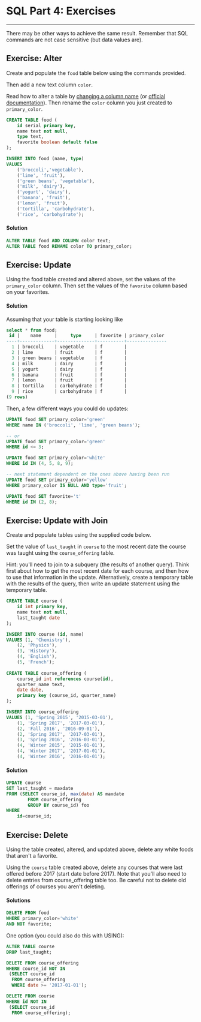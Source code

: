 # SQL Part 4: Exercises
----

There may be other ways to achieve the same result.  Remember that SQL commands are not case sensitive (but data values are).

## Exercise: Alter

Create and populate the `food` table below using the commands provided. 

Then add a new text column `color`.

Read how to alter a table by [changing a column name](http://www.postgresqltutorial.com/postgresql-rename-column/) (or [official documentation](https://www.postgresql.org/docs/current/static/sql-altertable.html)).  Then rename the `color` column you just created to `primary_color`.

```sql
CREATE TABLE food (
	id serial primary key,
	name text not null,
	type text,
	favorite boolean default false	
);

INSERT INTO food (name, type) 
VALUES 
	('broccoli','vegetable'), 
	('lime', 'fruit'), 
	('green beans', 'vegetable'), 
	('milk', 'dairy'), 
	('yogurt', 'dairy'), 
	('banana', 'fruit'), 
	('lemon', 'fruit'), 
	('tortilla', 'carbohydrate'), 
	('rice', 'carbohydrate');
``` 


#### Solution

```sql
ALTER TABLE food ADD COLUMN color text;
ALTER TABLE food RENAME color TO primary_color;
```

## Exercise: Update

Using the food table created and altered above, set the values of the `primary_color` column.  Then set the values of the `favorite` column based on your favorites.


#### Solution

Assuming that your table is starting looking like 

```sql
select * from food;
 id |    name     |     type     | favorite | primary_color 
----+-------------+--------------+----------+---------------
  1 | broccoli    | vegetable    | f        | 
  2 | lime        | fruit        | f        | 
  3 | green beans | vegetable    | f        | 
  4 | milk        | dairy        | f        | 
  5 | yogurt      | dairy        | f        | 
  6 | banana      | fruit        | f        | 
  7 | lemon       | fruit        | f        | 
  8 | tortilla    | carbohydrate | f        | 
  9 | rice        | carbohydrate | f        | 
(9 rows)
```

Then, a few different ways you could do updates:

```sql
UPDATE food SET primary_color='green' 
WHERE name IN ('broccoli', 'lime', 'green beans');

-- or 
UPDATE food SET primary_color='green' 
WHERE id <= 3;
```
```sql
UPDATE food SET primary_color='white' 
WHERE id IN (4, 5, 8, 9);

-- next statement dependent on the ones above having been run
UPDATE food SET primary_color='yellow' 
WHERE primary_color IS NULL AND type='fruit';
```

```sql
UPDATE food SET favorite='t' 
WHERE id IN (2, 8);
```




## Exercise: Update with Join


Create and populate tables using the supplied code below.

Set the value of `last_taught` in `course` to the most recent date the course was taught using the `course_offering` table.

Hint: you'll need to join to a subquery (the results of another query).  Think first about how to get the most recent date for each course, and then how to use that information in the update.  Alternatively, create a temporary table with the results of the query, then write an update statement using the temporary table.

```sql
CREATE TABLE course (
	id int primary key,
	name text not null,
	last_taught date
);

INSERT INTO course (id, name) 
VALUES (1, 'Chemistry'),
	(2, 'Physics'),
	(3, 'History'),
	(4, 'English'),
	(5, 'French');
	
CREATE TABLE course_offering (
	course_id int references course(id),
	quarter_name text,
	date date,
	primary key (course_id, quarter_name)
);

INSERT INTO course_offering 
VALUES (1, 'Spring 2015', '2015-03-01'),
	(1, 'Spring 2017', '2017-03-01'),
	(2, 'Fall 2016', '2016-09-01'),
	(2, 'Spring 2017', '2017-03-01'),
	(3, 'Spring 2016', '2016-03-01'),
	(4, 'Winter 2015', '2015-01-01'),
	(4, 'Winter 2017', '2017-01-01'),
	(4, 'Winter 2016', '2016-01-01');
```


#### Solution

```sql
UPDATE course 
SET last_taught = maxdate 
FROM (SELECT course_id, max(date) AS maxdate 
		FROM course_offering
		GROUP BY course_id) foo
WHERE 
	id=course_id;
```


## Exercise: Delete

Using the table created, altered, and updated above, delete any white foods that aren't a favorite.

Using the `course` table created above, delete any courses that were last offered before 2017 (start date before 2017).  Note that you'll also need to delete entries from course\_offering table too.  Be careful not to delete old offerings of courses you aren't deleting.


#### Solutions

```sql
DELETE FROM food 
WHERE primary_color='white' 
AND NOT favorite;
```

One option (you could also do this with USING):

```sql
ALTER TABLE course
DROP last_taught;

DELETE FROM course_offering
WHERE course_id NOT IN 
 (SELECT course_id 
  FROM course_offering
  WHERE date >= '2017-01-01');

DELETE FROM course
WHERE id NOT IN
 (SELECT course_id 
  FROM course_offering);
```


